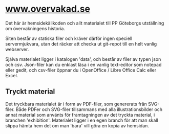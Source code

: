www.overvakad.se
================
Det här är hemsidekällkoden och allt materialet till PP Göteborgs utställning om övervakningens historia.

Siten består av statiska filer och kräver därför ingen speciell servermjukvara, utan det räcker att checka ut git-repot till en helt vanlig webserver.

Själva materialet ligger i katalogen 'data', och består av filer av typen json och csv. Json-filer kan du enklast läsa i en vanlig text-editor som notepad eller gedit, och csv-filer öppnar du i OpenOffice / Libre Office Calc eller Excel.

Tryckt material
---------------
Det tryckbara materialet är i form av PDF-filer, som genererats från SVG-filer. Både PDFer och SVG-filer tillsammans med alla illustrationsbilder och annat material som använts för framtagningen av det tryckta material, i branchen 'exhibition'. Materialet ligger i en egen branch för att man skall slippa hämta hem det om man 'bara' vill göra en kopia av hemsidan.
